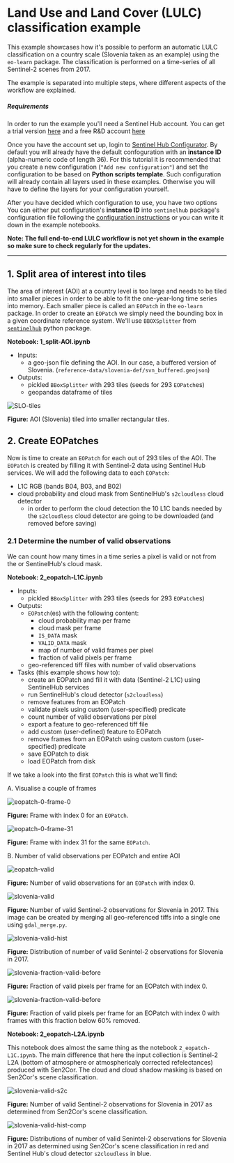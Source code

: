 # Land Use and Land Cover (LULC) classification example

This example showcases how it's possible to perform an automatic LULC classification
on a country scale (Slovenia taken as an example) using the `eo-learn` package. The
classification is performed on a time-series of all Sentinel-2 scenes from 2017.

The example is separated into multiple steps, where different aspects of the workflow are
explained.

##### Requirements

In order to run the example you'll need a Sentinel Hub account. You can get a trial version [here](https://www.sentinel-hub.com) and a free R&D account [here](https://earth.esa.int/aos/OSEO)

Once you have the account set up, login to [Sentinel Hub Configurator](https://apps.sentinel-hub.com/configurator/). By default you will already have the default confoguration with an **instance ID** (alpha-numeric code of length 36). For this tutorial it is recommended that you create a new configuration (`"Add new configuration"`) and set the configuration to be based on **Python scripts template**. Such configuration will already contain all layers used in these examples. Otherwise you will have to define the layers for your configuration yourself.

After you have decided which configuration to use, you have two options You can either put configuration's **instance ID** into `sentinelhub` package's configuration file following the [configuration instructions](http://sentinelhub-py.readthedocs.io/en/latest/configure.html) or you can write it down in the example notebooks.

**Note: The full end-to-end LULC workflow is not yet shown in the example so make sure to
check regularly for the updates.**

---

## 1. Split area of interest into tiles

The area of interest (AOI) at a country level is too large and needs to be tiled into smaller
pieces in order to be able to fit the one-year-long time series into memory.
Each smaller piece is called an `EOPatch` in the `eo-learn` package. In order to create an
`EOPatch` we simply need the bounding box in a given coordinate reference system. We'll
use `BBOXSplitter` from [`sentinelhub`](https://github.com/sentinel-hub/sentinelhub-py) python package.

**Notebook: 1_split-AOI.ipynb**

- Inputs:
  - a geo-json file defining the AOI. In our case, a buffered version of Slovenia. (`reference-data/slovenia-def/svn_buffered.geojson`)
- Outputs:
  - pickled `BBoxSplitter` with 293 tiles (seeds for 293 `EOPatch`es)
  - geopandas dataframe of tiles

![SLO-tiles](./readme_figs/aoi_to_tiles.png)

**Figure:** AOI (Slovenia) tiled into smaller rectangular tiles.

## 2. Create EOPatches

Now is time to create an `EOPatch` for each out of 293 tiles of the AOI. The `EOPatch` is created by filling it with Sentinel-2 data using Sentinel Hub services. We will add the following data to each `EOPatch`:

- L1C RGB (bands B04, B03, and B02)
- cloud probability and cloud mask from SentinelHub's `s2cloudless` cloud detector
  - in order to perform the cloud detection the 10 L1C bands needed by the `s2cloudless` cloud detector are going to be downloaded (and removed before saving)

### 2.1 Determine the number of valid observations

We can count how many times in a time series a pixel is valid or not from the or SentinelHub's cloud mask.

**Notebook: 2_eopatch-L1C.ipynb**

- Inputs:
  - pickled `BBoxSplitter` with 293 tiles (seeds for 293 `EOPatch`es)
- Outputs:
  - `EOPatch`(es) with the following content:
    - cloud probability map per frame
    - cloud mask per frame
    - `IS_DATA` mask
    - `VALID_DATA` mask
    - map of number of valid frames per pixel
    - fraction of valid pixels per frame
  - geo-referenced tiff files with number of valid observations
- Tasks (this example shows how to):
  - create an EOPatch and fill it with data (Sentinel-2 L1C) using SentinelHub services
  - run SentinelHub's cloud detector (`s2cloudless`)
  - remove features from an EOPatch
  - validate pixels using custom (user-specified) predicate
  - count number of valid observations per pixel
  - export a feature to geo-referenced tiff file
  - add custom (user-defined) feature to EOPatch
  - remove frames from an EOPatch using custom custom (user-specified) predicate
  - save EOPatch to disk
  - load EOPatch from disk

If we take a look into the first `EOPatch` this is what we'll find:

A. Visualise a couple of frames

![eopatch-0-frame-0](./readme_figs/patch_0.png)

**Figure:** Frame with index 0 for an `EOPatch`.

![eopatch-0-frame-31](./readme_figs/patch_31.png)

**Figure:** Frame with index 31 for the same `EOPatch`.

B. Number of valid observations per EOPatch and entire AOI

![eopatch-valid](./readme_figs/number_of_valid_observations_eopatch_0.png)

**Figure:** Number of valid observations for an `EOPatch` with index 0.

![slovenia-valid](./readme_figs/number_of_valid_observations_slovenia.png)

**Figure:** Number of valid Sentinel-2 observations for Slovenia in 2017. This image can be created by merging all geo-referenced tiffs into a single one using `gdal_merge.py`.

![slovenia-valid-hist](./readme_figs/hist_number_of_valid_observations_slovenia.png)

**Figure:** Distribution of number of valid Senintel-2 observations for Slovenia in 2017.

![slovenia-fraction-valid-before](./readme_figs/fraction_valid_pixels_per_frame_eopatch-0.png)

**Figure:** Fraction of valid pixels per frame for an EOPatch with index 0.

![slovenia-fraction-valid-before](./readme_figs/fraction_valid_pixels_per_frame_cleaned-eopatch-0.png)

**Figure:** Fraction of valid pixels per frame for an EOPatch with index 0 with frames with this fraction below 60% removed.

**Notebook: 2_eopatch-L2A.ipynb**

This notebook does almost the same thing as the notebook `2_eopatch-L1C.ipynb`. The main difference that here the input collection is Sentinel-2 L2A (bottom of atmosphere or atmosphericaly corrected refelectances) produced with Sen2Cor. The cloud and cloud shadow masking is based on Sen2Cor's scene classification.

![slovenia-valid-s2c](./readme_figs/number_of_valid_observations_slovenia_s2c.png)

**Figure:** Number of valid Sentinel-2 observations for Slovenia in 2017 as determined from Sen2Cor's scene classification.

![slovenia-valid-hist-comp](./readme_figs/hist_number_of_valid_observations_slovenia_s2c_vs_sh.png)

**Figure:** Distributions of number of valid Senintel-2 observations for Slovenia in 2017 as determined using Sen2Cor's scene classification in red and Sentinel Hub's cloud detector `s2cloudless` in blue.
